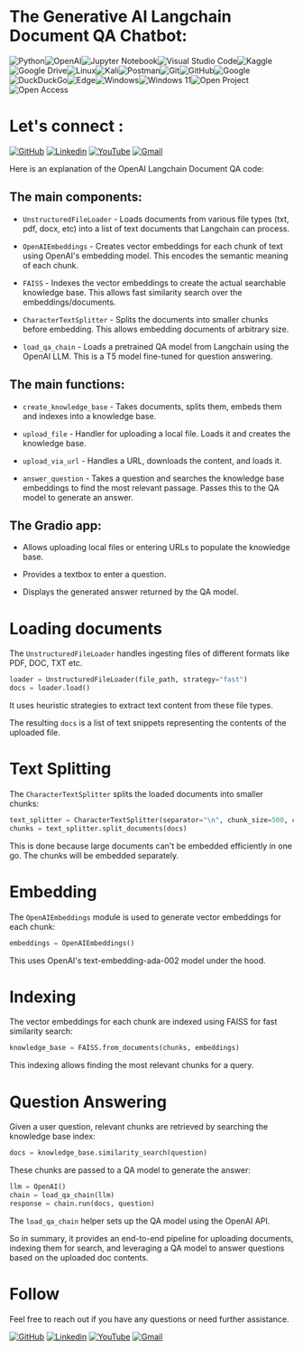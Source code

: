 
# The Generative AI Langchain Document QA Chatbot:

![Python](https://img.shields.io/badge/python-3670A0?style=for-the-badge&logo=python&logoColor=ffdd54)![OpenAI](https://img.shields.io/badge/OpenAI-412991.svg?style=for-the-badge&logo=OpenAI&logoColor=white)![Jupyter Notebook](https://img.shields.io/badge/jupyter-%23FA0F00.svg?style=for-the-badge&logo=jupyter&logoColor=white)![Visual Studio Code](https://img.shields.io/badge/Visual%20Studio%20Code-0078d7.svg?style=for-the-badge&logo=visual-studio-code&logoColor=white)![Kaggle](https://img.shields.io/badge/Kaggle-035a7d?style=for-the-badge&logo=kaggle&logoColor=white)![Google Drive](https://img.shields.io/badge/Google%20Drive-4285F4?style=for-the-badge&logo=googledrive&logoColor=white)![Linux](https://img.shields.io/badge/Linux-FCC624?style=for-the-badge&logo=linux&logoColor=black)![Kali](https://img.shields.io/badge/Kali-268BEE?style=for-the-badge&logo=kalilinux&logoColor=white)![Postman](https://img.shields.io/badge/Postman-FF6C37?style=for-the-badge&logo=postman&logoColor=white)![Git](https://img.shields.io/badge/git-%23F05033.svg?style=for-the-badge&logo=git&logoColor=white)![GitHub](https://img.shields.io/badge/github-%23121011.svg?style=for-the-badge&logo=github&logoColor=white)![Google](https://img.shields.io/badge/google-4285F4?style=for-the-badge&logo=google&logoColor=white)![DuckDuckGo](https://img.shields.io/badge/DuckDuckGo-DE5833?style=for-the-badge&logo=DuckDuckGo&logoColor=white)![Edge](https://img.shields.io/badge/Microsoft%20Edge-0078D7.svg?style=for-the-badge&logo=Microsoft-Edge&logoColor=white)![Windows](https://img.shields.io/badge/Windows-0078D6?style=for-the-badge&logo=windows&logoColor=white)![Windows 11](https://img.shields.io/badge/Windows%2011-%230079d5.svg?style=for-the-badge&logo=Windows%2011&logoColor=white)![Open Project](https://img.shields.io/badge/OpenProject-0770B8.svg?style=for-the-badge&logo=OpenProject&logoColor=white)![Open Access](https://img.shields.io/badge/Open%20Access-F68212.svg?style=for-the-badge&logo=Open-Access&logoColor=white)

# **Let's connect :**

[![GitHub](https://img.shields.io/badge/GitHub-181717.svg?style=for-the-badge&logo=GitHub&logoColor=white)](https://github.com/karthikeyanrathinam/)
[![Linkedin](https://img.shields.io/badge/LinkedIn-0A66C2.svg?style=for-the-badge&logo=LinkedIn&logoColor=white)](https://www.linkedin.com/in/karthikeyan-rathinam/)
[![YouTube](https://img.shields.io/badge/YouTube-FF0000.svg?style=for-the-badge&logo=YouTube&logoColor=white)](https://www.youtube.com/@linkagethink)
[![Gmail](https://img.shields.io/badge/Gmail-EA4335.svg?style=for-the-badge&logo=Gmail&logoColor=white)](mailto:karthikeyanr1801@gmail.com)

Here is an explanation of the OpenAI Langchain Document QA code:

## The main components:

- `UnstructuredFileLoader` - Loads documents from various file types (txt, pdf, docx, etc) into a list of text documents that Langchain can process.

- `OpenAIEmbeddings` - Creates vector embeddings for each chunk of text using OpenAI's embedding model. This encodes the semantic meaning of each chunk.

- `FAISS` - Indexes the vector embeddings to create the actual searchable knowledge base. This allows fast similarity search over the embeddings/documents.

- `CharacterTextSplitter` - Splits the documents into smaller chunks before embedding. This allows embedding documents of arbitrary size.

- `load_qa_chain` - Loads a pretrained QA model from Langchain using the OpenAI LLM. This is a T5 model fine-tuned for question answering.

## The main functions:

- `create_knowledge_base` - Takes documents, splits them, embeds them and indexes into a knowledge base.

- `upload_file` - Handler for uploading a local file. Loads it and creates the knowledge base.

- `upload_via_url` - Handles a URL, downloads the content, and loads it.

- `answer_question` - Takes a question and searches the knowledge base embeddings to find the most relevant passage. Passes this to the QA model to generate an answer.

## The Gradio app:

- Allows uploading local files or entering URLs to populate the knowledge base.

- Provides a textbox to enter a question.

- Displays the generated answer returned by the QA model.

# Loading documents

The `UnstructuredFileLoader` handles ingesting files of different formats like PDF, DOC, TXT etc.

```python
loader = UnstructuredFileLoader(file_path, strategy="fast")
docs = loader.load()
```

It uses heuristic strategies to extract text content from these file types.

The resulting `docs` is a list of text snippets representing the contents of the uploaded file.

# Text Splitting

The `CharacterTextSplitter` splits the loaded documents into smaller chunks:

```python
text_splitter = CharacterTextSplitter(separator="\n", chunk_size=500, chunk_overlap=0)
chunks = text_splitter.split_documents(docs)
```

This is done because large documents can't be embedded efficiently in one go. The chunks will be embedded separately.

# Embedding

The `OpenAIEmbeddings` module is used to generate vector embeddings for each chunk:

```python
embeddings = OpenAIEmbeddings()
```

This uses OpenAI's text-embedding-ada-002 model under the hood.

# Indexing

The vector embeddings for each chunk are indexed using FAISS for fast similarity search:

```python
knowledge_base = FAISS.from_documents(chunks, embeddings)
```

This indexing allows finding the most relevant chunks for a query.

# Question Answering

Given a user question, relevant chunks are retrieved by searching the knowledge base index:

```python
docs = knowledge_base.similarity_search(question)
```

These chunks are passed to a QA model to generate the answer:

```python
llm = OpenAI()
chain = load_qa_chain(llm)
response = chain.run(docs, question)
```

The `load_qa_chain` helper sets up the QA model using the OpenAI API.

So in summary, it provides an end-to-end pipeline for uploading documents, indexing them for search, and leveraging a QA model to answer questions based on the uploaded doc contents.

# **Follow**
Feel free to reach out if you have any questions or need further assistance.


[![GitHub](https://img.shields.io/badge/GitHub-181717.svg?style=for-the-badge&logo=GitHub&logoColor=white)](https://github.com/karthikeyanrathinam/)
[![Linkedin](https://img.shields.io/badge/LinkedIn-0A66C2.svg?style=for-the-badge&logo=LinkedIn&logoColor=white)](https://www.linkedin.com/in/karthikeyan-rathinam/)
[![YouTube](https://img.shields.io/badge/YouTube-FF0000.svg?style=for-the-badge&logo=YouTube&logoColor=white)](https://www.youtube.com/@linkagethink)
[![Gmail](https://img.shields.io/badge/Gmail-EA4335.svg?style=for-the-badge&logo=Gmail&logoColor=white)](mailto:karthikeyanr1801@gmail.com)
